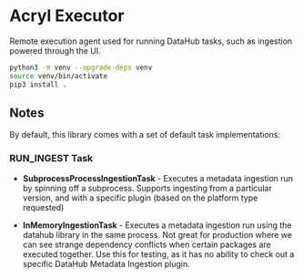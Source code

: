 # Acryl Executor

Remote execution agent used for running DataHub tasks, such as ingestion powered through the UI. 


```bash
python3 -m venv --upgrade-deps venv
source venv/bin/activate
pip3 install .
```

## Notes

By default, this library comes with a set of default task implementations: 

### RUN_INGEST Task

- **SubprocessProcessIngestionTask** - Executes a metadata ingestion run by spinning off a subprocess. Supports ingesting from a particular version, and with a specific plugin (based on the platform type requested) 

- **InMemoryIngestionTask** - Executes a metadata ingestion run using the datahub library in the same process. Not great for production where we can see strange dependency conflicts when certain packages are executed together. Use this for testing, as it has no ability to check out a specific DataHub Metadata Ingestion plugin. 
